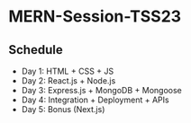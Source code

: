 # MERN-Session-TSS23

## Schedule

* Day 1: HTML + CSS + JS
* Day 2: React.js + Node.js
* Day 3: Express.js + MongoDB + Mongoose
* Day 4: Integration + Deployment + APIs
* Day 5: Bonus (Next.js)
